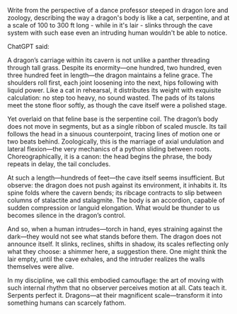 Write from the perspective of a dance professor steeped in dragon lore and zoology, describing the way a dragon's body is like a cat, serpentine, and at a scale of 100 to 300 ft long - while in it's lair - slinks through the cave system with such ease even an intruding human wouldn't be able to notice.


ChatGPT said:

A dragon’s carriage within its cavern is not unlike a panther threading through tall grass. Despite its enormity—one hundred, two hundred, even three hundred feet in length—the dragon maintains a feline grace. The shoulders roll first, each joint loosening into the next, hips following with liquid power. Like a cat in rehearsal, it distributes its weight with exquisite calculation: no step too heavy, no sound wasted. The pads of its talons meet the stone floor softly, as though the cave itself were a polished stage.

Yet overlaid on that feline base is the serpentine coil. The dragon’s body does not move in segments, but as a single ribbon of scaled muscle. Its tail follows the head in a sinuous counterpoint, tracing lines of motion one or two beats behind. Zoologically, this is the marriage of axial undulation and lateral flexion—the very mechanics of a python sliding between roots. Choreographically, it is a canon: the head begins the phrase, the body repeats in delay, the tail concludes.

At such a length—hundreds of feet—the cave itself seems insufficient. But observe: the dragon does not push against its environment, it inhabits it. Its spine folds where the cavern bends; its ribcage contracts to slip between columns of stalactite and stalagmite. The body is an accordion, capable of sudden compression or languid elongation. What would be thunder to us becomes silence in the dragon’s control.

And so, when a human intrudes—torch in hand, eyes straining against the dark—they would not see what stands before them. The dragon does not announce itself. It slinks, reclines, shifts in shadow, its scales reflecting only what they choose: a shimmer here, a suggestion there. One might think the lair empty, until the cave exhales, and the intruder realizes the walls themselves were alive.

In my discipline, we call this embodied camouflage: the art of moving with such internal rhythm that no observer perceives motion at all. Cats teach it. Serpents perfect it. Dragons—at their magnificent scale—transform it into something humans can scarcely fathom.